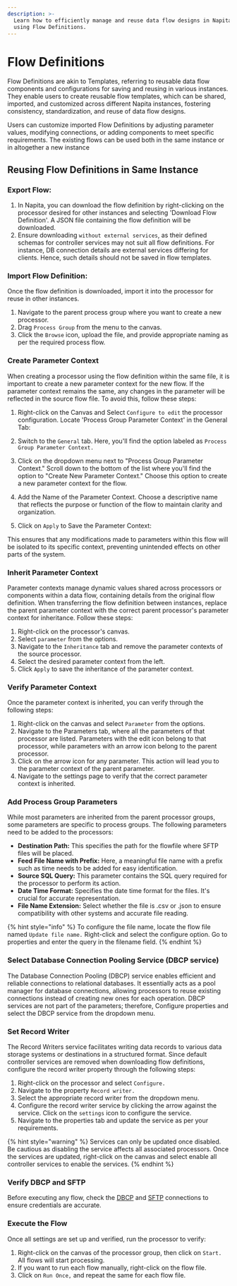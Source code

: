 ```yaml
---
description: >-
  Learn how to efficiently manage and reuse data flow designs in Napita
  using Flow Definitions.
---
```


# Flow Definitions

Flow Definitions are akin to Templates, referring to reusable data flow components and configurations for saving and reusing in various instances. They enable users to create reusable flow templates, which can be shared, imported, and customized across different Napita instances, fostering consistency, standardization, and reuse of data flow designs.

Users can customize imported Flow Definitions by adjusting parameter values, modifying connections, or adding components to meet specific requirements. The existing flows can be used both in the same instance or in altogether a new instance

## Reusing Flow Definitions in Same Instance

### Export Flow:

1. In Napita, you can download the flow definition by right-clicking on the processor desired for other instances and selecting 'Download Flow Definition'. A JSON file containing the flow definition will be downloaded.
2. Ensure downloading `without external services`, as their defined schemas for controller services may not suit all flow definitions. For instance, DB connection details are external services differing for clients. Hence, such details should not be saved in flow templates.

### Import Flow Definition:

Once the flow definition is downloaded, import it into the processor for reuse in other instances.

1. Navigate to the parent process group where you want to create a new processor.
2. Drag `Process Group` from the menu to the canvas.
3. Click the `Browse` icon, upload the file, and provide appropriate naming as per the required process flow.

### Create Parameter Context

When creating a processor using the flow definition within the same file, it is important to create a new parameter context for the new flow. If the parameter context remains the same, any changes in the parameter will be reflected in the source flow file. To avoid this, follow these steps:

1. Right-click on the Canvas and Select `Configure to edit` the processor configuration.
Locate 'Process Group Parameter Context' in the General Tab:

2. Switch to the `General` tab. Here, you'll find the option labeled as `Process Group Parameter Context.`

3. Click on the dropdown menu next to "Process Group Parameter Context." Scroll down to the bottom of the list where you'll find the option to "Create New Parameter Context." Choose this option to create a new parameter context for the flow.

4. Add the Name of the Parameter Context. Choose a descriptive name that reflects the purpose or function of the flow to maintain clarity and organization.

5. Click on `Apply` to Save the Parameter Context:

This ensures that any modifications made to parameters within this flow will be isolated to its specific context, preventing unintended effects on other parts of the system.


### Inherit Parameter Context

Parameter contexts manage dynamic values shared across processors or components within a data flow, containing details from the original flow definition. When transferring the flow definition between instances, replace the parent parameter context with the correct parent processor's parameter context for inheritance. Follow these steps:

1. Right-click on the processor's canvas.
2. Select `parameter` from the options.
3. Navigate to the `Inheritance` tab and remove the parameter contexts of the source processor.
4. Select the desired parameter context from the left.
5. Click `Apply` to save the inheritance of the parameter context.

### Verify Parameter Context

Once the parameter context is inherited, you can verify through the following steps:

1. Right-click on the canvas and select `Parameter` from the options.
2. Navigate to the Parameters tab, where all the parameters of that processor are listed. Parameters with the edit icon belong to that processor, while parameters with an arrow icon belong to the parent processor.
3. Click on the arrow icon for any parameter. This action will lead you to the parameter context of the parent parameter.
4. Navigate to the settings page to verify that the correct parameter context is inherited.

### Add Process Group Parameters

While most parameters are inherited from the parent processor groups, some parameters are specific to process groups. The following parameters need to be added to the processors:

* **Destination Path:** This specifies the path for the flowfile where SFTP files will be placed.
* **Feed File Name with Prefix:** Here, a meaningful file name with a prefix such as time needs to be added for easy identification.
* **Source SQL Query:** This parameter contains the SQL query required for the processor to perform its action.
* **Date Time Format:** Specifies the date time format for the files. It's crucial for accurate representation.
* **File Name Extension:** Select whether the file is .csv or .json to ensure compatibility with other systems and accurate file reading.

{% hint style="info" %}
To configure the file name, locate the flow file named `Update file name.` Right-click and select the configure option. Go to properties and enter the query in the filename field.
{% endhint %}

### Select Database Connection Pooling Service (DBCP service)

The Database Connection Pooling (DBCP) service enables efficient and reliable connections to relational databases. It essentially acts as a pool manager for database connections, allowing processors to reuse existing connections instead of creating new ones for each operation. DBCP services are not part of the parameters; therefore, Configure properties and select the DBCP service from the dropdown menu.

### Set Record Writer

The Record Writers service facilitates writing data records to various data storage systems or destinations in a structured format. Since default controller services are removed when downloading flow definitions, configure the record writer property through the following steps:

1. Right-click on the processor and select `Configure.`
2. Navigate to the property `Record writer.`
3. Select the appropriate record writer from the dropdown menu.
4. Configure the record writer service by clicking the arrow against the service. Click on the `settings` icon to configure the service.
5. Navigate to the properties tab and update the service as per your requirements.

{% hint style="warning" %}
Services can only be updated once disabled. Be cautious as disabling the service affects all associated processors. Once the services are updated, right-click on the canvas and select enable all controller services to enable the services.
{% endhint %}

### Verify DBCP and SFTP

Before executing any flow, check the [DBCP](verify-processor-properties.md#database-connection-pooling-dbcp) and [SFTP](verify-processor-properties.md#secure-file-transfer-protocol) connections to ensure credentials are accurate.

### Execute the Flow

Once all settings are set up and verified, run the processor to verify:

1. Right-click on the canvas of the processor group, then click on `Start.` All flows will start processing.
2. If you want to run each flow manually, right-click on the flow file.
3. Click on `Run Once,` and repeat the same for each flow file.

